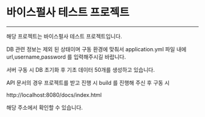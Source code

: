 # 바이스펄사 테스트 프로젝트

---

해당 프로젝트는 바이스펄사 테스트 프로젝트입니다.

DB 관련 정보는 제외 된 상태이며 구동 환경에 맞춰서 application.yml 파일 내에 url,username,password 를 입력해주시길 바랍니다.

서버 구동 시 DB 초기화 후 기초 데이터 50개를 생성하고 있습니다.

API 문서의 경우 프로젝트를 받고 진행 시 build 를 진행해 주신 후 구동 시 

http://localhost:8080/docs/index.html

해당 주소에서 확인할 수 있습니다.